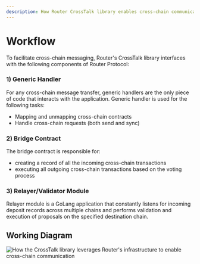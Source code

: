 ```yaml
---
description: How Router CrossTalk library enables cross-chain communication
---
```


# Workflow

To facilitate cross-chain messaging, Router's CrossTalk library interfaces with the following components of Router Protocol:

### 1) Generic Handler&#x20;

For any cross-chain message transfer, generic handlers are the only piece of code that interacts with the application. Generic handler is used for the following tasks:

* Mapping and unmapping cross-chain contracts&#x20;
* Handle cross-chain requests (both send and sync)

### 2) Bridge Contract&#x20;

The bridge contract is responsible for:

* creating a record of all the incoming cross-chain transactions
* executing all outgoing cross-chain transactions based on the voting process

### 3) Relayer/Validator Module

Relayer module is a GoLang application that constantly listens for incoming deposit records across multiple chains and performs validation and execution of proposals on the specified destination chain.&#x20;

## Working Diagram

![How the CrossTalk library leverages Router's infrastructure to enable cross-chain communication](../../.gitbook/assets/0\_0.png)
